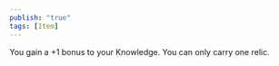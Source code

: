 ```yaml
---
publish: "true"
tags: [Item]
---
```

You gain a +1 bonus to your Knowledge. You can only carry one relic.
